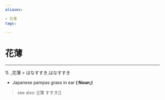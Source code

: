 ```yaml
---
aliases:
    
- 花薄
tags:
    
---
```


# 花薄
---
1).
,花薄 > はなすすき,はなすすき

- Japanese pampas grass in ear
**( Noun;)**
> see also:  [[薄 すすき]]
            